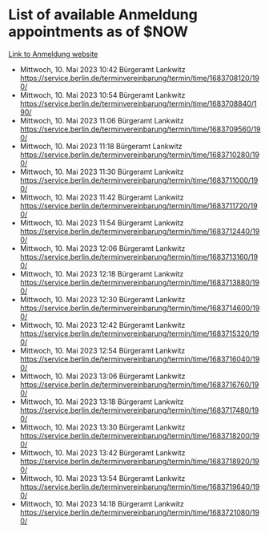 # List of available Anmeldung appointments as of $NOW
[Link to Anmeldung website](https://service.berlin.de/terminvereinbarung/termin/tag.php?termin=1&anliegen[]=120686&dienstleisterlist=122210,122217,327316,122219,327312,122227,327314,122231,327346,122243,327348,122254,122252,329742,122260,329745,122262,329748,122271,327278,122273,327274,122277,327276,330436,122280,327294,122282,327290,122284,327292,122291,327270,122285,327266,122286,327264,122296,327268,150230,329760,122297,327286,122294,327284,122312,329763,122314,329775,122304,327330,122311,327334,122309,327332,317869,122281,327352,122279,329772,122283,122276,327324,122274,327326,122267,329766,122246,327318,122251,327320,122257,327322,122208,327298,122226,327300&herkunft=http%3A%2F%2Fservice.berlin.de%2Fdienstleistung%2F120686%2F)
- Mittwoch, 10. Mai 2023 10:42 Bürgeramt Lankwitz https://service.berlin.de/terminvereinbarung/termin/time/1683708120/190/
- Mittwoch, 10. Mai 2023 10:54 Bürgeramt Lankwitz https://service.berlin.de/terminvereinbarung/termin/time/1683708840/190/
- Mittwoch, 10. Mai 2023 11:06 Bürgeramt Lankwitz https://service.berlin.de/terminvereinbarung/termin/time/1683709560/190/
- Mittwoch, 10. Mai 2023 11:18 Bürgeramt Lankwitz https://service.berlin.de/terminvereinbarung/termin/time/1683710280/190/
- Mittwoch, 10. Mai 2023 11:30 Bürgeramt Lankwitz https://service.berlin.de/terminvereinbarung/termin/time/1683711000/190/
- Mittwoch, 10. Mai 2023 11:42 Bürgeramt Lankwitz https://service.berlin.de/terminvereinbarung/termin/time/1683711720/190/
- Mittwoch, 10. Mai 2023 11:54 Bürgeramt Lankwitz https://service.berlin.de/terminvereinbarung/termin/time/1683712440/190/
- Mittwoch, 10. Mai 2023 12:06 Bürgeramt Lankwitz https://service.berlin.de/terminvereinbarung/termin/time/1683713160/190/
- Mittwoch, 10. Mai 2023 12:18 Bürgeramt Lankwitz https://service.berlin.de/terminvereinbarung/termin/time/1683713880/190/
- Mittwoch, 10. Mai 2023 12:30 Bürgeramt Lankwitz https://service.berlin.de/terminvereinbarung/termin/time/1683714600/190/
- Mittwoch, 10. Mai 2023 12:42 Bürgeramt Lankwitz https://service.berlin.de/terminvereinbarung/termin/time/1683715320/190/
- Mittwoch, 10. Mai 2023 12:54 Bürgeramt Lankwitz https://service.berlin.de/terminvereinbarung/termin/time/1683716040/190/
- Mittwoch, 10. Mai 2023 13:06 Bürgeramt Lankwitz https://service.berlin.de/terminvereinbarung/termin/time/1683716760/190/
- Mittwoch, 10. Mai 2023 13:18 Bürgeramt Lankwitz https://service.berlin.de/terminvereinbarung/termin/time/1683717480/190/
- Mittwoch, 10. Mai 2023 13:30 Bürgeramt Lankwitz https://service.berlin.de/terminvereinbarung/termin/time/1683718200/190/
- Mittwoch, 10. Mai 2023 13:42 Bürgeramt Lankwitz https://service.berlin.de/terminvereinbarung/termin/time/1683718920/190/
- Mittwoch, 10. Mai 2023 13:54 Bürgeramt Lankwitz https://service.berlin.de/terminvereinbarung/termin/time/1683719640/190/
- Mittwoch, 10. Mai 2023 14:18 Bürgeramt Lankwitz https://service.berlin.de/terminvereinbarung/termin/time/1683721080/190/

